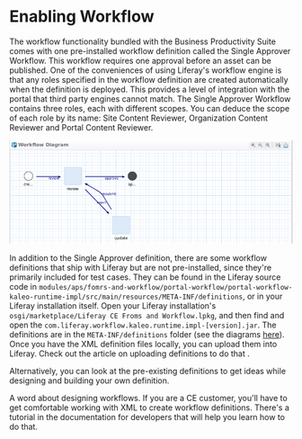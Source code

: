 # Enabling Workflow [](id=enabling-workflow)

The workflow functionality bundled with the Business Productivity Suite comes
with one pre-installed workflow definition called the Single Approver Workflow. This
workflow requires one approval before an asset can be published. One of the
conveniences of using Liferay's workflow engine is that any roles specified in
the workflow definition are created automatically when the definition is
deployed. This provides a level of integration with the portal that third party
engines cannot match. The Single Approver Workflow contains three roles, each
with different scopes. You can deduce the scope of each role by its name: Site
Content Reviewer, Organization Content Reviewer and Portal Content Reviewer.

![Figure 1: The Single Approver Definition comes included with Liferay's Business Productivity workflow functionality.](../../../images/single-approver.png)

In addition to the Single Approver definition, there are some workflow
definitions that ship with Liferay but are not pre-installed, since they're
primarily included for test cases. They can be found in the Liferay source code
in
`modules/aps/fomrs-and-workflow/portal-workflow/portal-workflow-kaleo-runtime-impl/src/main/resources/META-INF/definitions`,
or in your Liferay installation itself. Open your Liferay installation's
`osgi/marketplace/Liferay CE Froms and Workflow.lpkg`, and then find and open
the `com.liferay.workflow.kaleo.runtime.impl-[version].jar`. The definitions are
in the `META-INF/definitions` folder (see the diagrams
[here](/develop/tutorials/-/knowledge_base/6-2/designing-a-kaleo-workflow-definition)).
Once you have the XML definition files locally, you can upload them into
Liferay. Check out the article on uploading definitions to do that <!--LINK-->.

Alternatively, you can look at the pre-existing definitions to get ideas while
designing and building your own definition. 

A word about designing workflows. If you are a CE <!--Change if necessary-->
customer, you'll have to get comfortable working with XML to create workflow
definitions. There's a tutorial in the documentation for developers that will
help you learn how to do that<!--LINK-->. 

<!-- If you're a DXP customer, you have access to the Kaleo Designer
workflow builder, which gives you a nice user interface where you drag and drop
workflow nodes onto a canvas to create your workflow definitions. If you want to
start with one of the definitions mentioned above, editing it to suit your needs
would be a simple task with the Kaleo Designer. -->

<!--Picture of Workflow Designer-->


